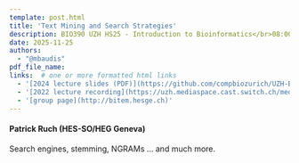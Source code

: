 ```yaml
---
template: post.html
title: 'Text Mining and Search Strategies'
description: BIO390 UZH HS25 - Introduction to Bioinformatics</br>08:00-09:45 @ UZH Irchel Y03-G-85
date: 2025-11-25
authors:
  - "@mbaudis"
pdf_file_name:
links:  # one or more formatted html links
  - '[2024 lecture slides (PDF)](https://github.com/compbiozurich/UZH-BIO390/raw/main/course-material/2024-11-05___Patrick-Ruch__Text-Mining__UZH-BIO390-HS24-lecture-08.pdf)'
  - '[2022 lecture recording](https://uzh.mediaspace.cast.switch.ch/media/Introduction+to+Bioinformatics+-+Lecture+09A+Text+Mining/0_lyog8bfh)'
  - '[group page](http://bitem.hesge.ch)'
---
```


#### Patrick Ruch (HES-SO/HEG Geneva)

Search engines, stemming, NGRAMs ... and much more.
